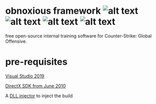 # obnoxious framework ![alt text](https://i.imgur.com/ZXcfFYJ.png) ![alt text](https://i.imgur.com/RHlmKYL.png) ![alt text](https://i.imgur.com/1OKJ96Z.png) ![alt text](https://i.imgur.com/RPz95ve.png)
free open-source internal training software for Counter-Strike: Global Offensive.

# pre-requisites

[Visual Studio 2019](https://visualstudio.microsoft.com/en/vs/)

[DirectX SDK from June 2010](https://www.microsoft.com/en-us/download/details.aspx?id=6812)

A [DLL injector](https://en.wikipedia.org/wiki/DLL_injection) to inject the build
